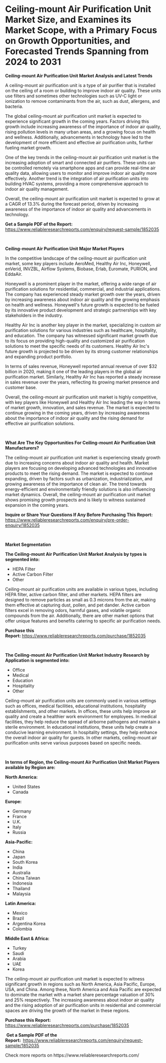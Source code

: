 <p><h1>Ceiling-mount Air Purification Unit Market Size, and Examines its Market Scope, with a Primary Focus on Growth Opportunities, and Forecasted Trends Spanning from 2024 to 2031</h1></p><p><strong>Ceiling-mount Air Purification Unit Market Analysis and Latest Trends</strong></p>
<p><p>A ceiling-mount air purification unit is a type of air purifier that is installed on the ceiling of a room or building to improve indoor air quality. These units use filters and sometimes other technologies such as UV-C light or ionization to remove contaminants from the air, such as dust, allergens, and bacteria.</p><p>The global ceiling-mount air purification unit market is expected to experience significant growth in the coming years. Factors driving this growth include increasing awareness of the importance of indoor air quality, rising pollution levels in many urban areas, and a growing focus on health and wellness. Additionally, advancements in technology have led to the development of more efficient and effective air purification units, further fueling market growth.</p><p>One of the key trends in the ceiling-mount air purification unit market is the increasing adoption of smart and connected air purifiers. These units can be controlled remotely via smartphone apps and can provide real-time air quality data, allowing users to monitor and improve indoor air quality more effectively. Another trend is the integration of air purification units into building HVAC systems, providing a more comprehensive approach to indoor air quality management.</p><p>Overall, the ceiling-mount air purification unit market is expected to grow at a CAGR of 13.3% during the forecast period, driven by increasing awareness of the importance of indoor air quality and advancements in technology.</p></p>
<p><strong>Get a Sample PDF of the Report:&nbsp;</strong> <a href="https://www.reliableresearchreports.com/enquiry/request-sample/1852035">https://www.reliableresearchreports.com/enquiry/request-sample/1852035</a></p>
<p>&nbsp;</p>
<p><strong>Ceiling-mount Air Purification Unit Major Market Players</strong></p>
<p><p>In the competitive landscape of the ceiling-mount air purification unit market, some key players include AeroMed, Healthy Air Inc, Honeywell, enVerid, INVZBL, Airflow Systems, Biobase, Erlab, Euromate, PURION, and EddaAir. </p><p>Honeywell is a prominent player in the market, offering a wide range of air purification solutions for residential, commercial, and industrial applications. The company has experienced steady market growth over the years, driven by increasing awareness about indoor air quality and the growing emphasis on health and wellness. Honeywell's future growth is expected to be fueled by its innovative product development and strategic partnerships with key stakeholders in the industry.</p><p>Healthy Air Inc is another key player in the market, specializing in custom air purification solutions for various industries such as healthcare, hospitality, and education. The company has witnessed significant market growth due to its focus on providing high-quality and customized air purification solutions to meet the specific needs of its customers. Healthy Air Inc's future growth is projected to be driven by its strong customer relationships and expanding product portfolio.</p><p>In terms of sales revenue, Honeywell reported annual revenue of over $32 billion in 2020, making it one of the leading players in the global air purification market. Similarly, Healthy Air Inc has reported a steady increase in sales revenue over the years, reflecting its growing market presence and customer base.</p><p>Overall, the ceiling-mount air purification unit market is highly competitive, with key players like Honeywell and Healthy Air Inc leading the way in terms of market growth, innovation, and sales revenue. The market is expected to continue growing in the coming years, driven by increasing awareness about the importance of indoor air quality and the rising demand for effective air purification solutions.</p></p>
<p>&nbsp;</p>
<p><strong>What Are The Key Opportunities For Ceiling-mount Air Purification Unit Manufacturers?</strong></p>
<p><p>The ceiling-mount air purification unit market is experiencing steady growth due to increasing concerns about indoor air quality and health. Market players are focusing on developing advanced technologies and innovative products to meet the rising demand. The market is expected to continue expanding, driven by factors such as urbanization, industrialization, and growing awareness of the importance of clean air. The trend towards energy-efficient and environmentally friendly solutions is also influencing market dynamics. Overall, the ceiling-mount air purification unit market shows promising growth prospects and is likely to witness sustained expansion in the coming years.</p></p>
<p><strong>Inquire or Share Your Questions If Any Before Purchasing This Report:</strong> <a href="https://www.reliableresearchreports.com/enquiry/pre-order-enquiry/1852035">https://www.reliableresearchreports.com/enquiry/pre-order-enquiry/1852035</a></p>
<p>&nbsp;</p>
<p><strong>Market Segmentation</strong></p>
<p><strong>The Ceiling-mount Air Purification Unit Market Analysis by types is segmented into:</strong></p>
<p><ul><li>HEPA Filter</li><li>Active Carbon Filter</li><li>Other</li></ul></p>
<p><p>Ceiling-mount air purification units are available in various types, including HEPA filter, active carbon filter, and other markets. HEPA filters are designed to remove particles as small as 0.3 microns from the air, making them effective at capturing dust, pollen, and pet dander. Active carbon filters excel in removing odors, harmful gases, and volatile organic compounds from the air. Additionally, there are other market options that offer unique features and benefits catering to specific air purification needs.</p></p>
<p><strong>Purchase this Report:&nbsp;</strong><a href="https://www.reliableresearchreports.com/purchase/1852035">https://www.reliableresearchreports.com/purchase/1852035</a></p>
<p>&nbsp;</p>
<p><strong>The Ceiling-mount Air Purification Unit Market Industry Research by Application is segmented into:</strong></p>
<p><ul><li>Office</li><li>Medical</li><li>Education</li><li>Hospitality</li><li>Other</li></ul></p>
<p><p>Ceiling-mount air purification units are commonly used in various settings such as offices, medical facilities, educational institutions, hospitality establishments, and other markets. In offices, these units help improve air quality and create a healthier work environment for employees. In medical facilities, they help reduce the spread of airborne pathogens and maintain a sterile environment. In educational institutions, these units help create a conducive learning environment. In hospitality settings, they help enhance the overall indoor air quality for guests. In other markets, ceiling-mount air purification units serve various purposes based on specific needs.</p></p>
<p>&nbsp;</p>
<p><strong>In terms of Region, the Ceiling-mount Air Purification Unit Market Players available by Region are:</strong></p>
<p>
    <p> <strong> North America: </strong>
        <ul>
            <li>United States</li>
            <li>Canada</li>
        </ul>
        </p> 
    <p> <strong> Europe: </strong>
        <ul>
            <li>Germany</li>
            <li>France</li>
            <li>U.K.</li>
            <li>Italy</li>
            <li>Russia</li>
        </ul>
        </p> 
    <p> <strong> Asia-Pacific: </strong>
        <ul>
            <li>China</li>
            <li>Japan</li>
            <li>South Korea</li>
            <li>India</li>
            <li>Australia</li>
            <li>China Taiwan</li>
            <li>Indonesia</li>
            <li>Thailand</li>
            <li>Malaysia</li>
        </ul>
        </p> 
    <p> <strong> Latin America: </strong>
        <ul>
            <li>Mexico</li>
            <li>Brazil</li>
            <li>Argentina Korea</li>
            <li>Colombia</li>
        </ul>
        </p> 
    <p> <strong> Middle East & Africa: </strong>
        <ul>
            <li>Turkey</li>
            <li>Saudi</li>
            <li>Arabia</li>
            <li>UAE</li>
            <li>Korea</li>
        </ul>
    </p>
    </p>
<p><p>The ceiling-mount air purification unit market is expected to witness significant growth in regions such as North America, Asia Pacific, Europe, USA, and China. Among these, North America and Asia Pacific are expected to dominate the market with a market share percentage valuation of 30% and 25% respectively. The increasing awareness about indoor air quality and the rising adoption of air purification units in residential and commercial spaces are driving the growth of the market in these regions.</p></p>
<p><strong>Purchase this Report: </strong><a href="https://www.reliableresearchreports.com/purchase/1852035">https://www.reliableresearchreports.com/purchase/1852035</a></p>
<p>&nbsp;<strong>Get a Sample PDF of the Report:&nbsp;&nbsp;</strong><a href="https://www.reliableresearchreports.com/enquiry/request-sample/1852035">https://www.reliableresearchreports.com/enquiry/request-sample/1852035</a></p>
<p><strong></strong></p>
<p>Check more reports on https://www.reliableresearchreports.com/</p>